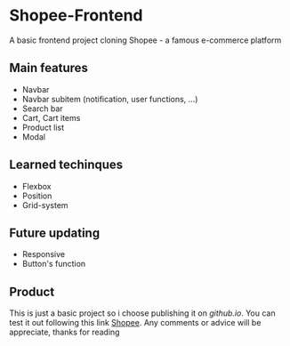 # Shopee-Frontend
 A basic frontend project cloning Shopee - a famous e-commerce platform

## Main features

<ul>
    <li>Navbar</li>
    <li>Navbar subitem (notification, user functions, ...)</li>
    <li>Search bar</li>
    <li>Cart, Cart items</li>
    <li>Product list</li>
    <li>Modal</li>
</ul>

## Learned techinques

<ul>
    <li>Flexbox</li>
    <li>Position</li>
    <li>Grid-system</li>
</ul>

## Future updating

<ul>
    <li>Responsive</li>
    <li>Button's function</li>
</ul>

## Product

<p>This is just a basic project so i choose publishing it on <em>github.io</em>. You can test it out following this link <a href="https://hphuc0324.github.io/Shopee/">Shopee</a>. Any comments or advice will be appreciate, thanks for reading
</p>